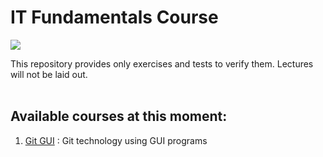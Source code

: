 # IT Fundamentals Course
<img src="https://sun9-34.userapi.com/58GKNL8hDVBVz0t6NVddq6LXDWZQUpccBBpKqw/aaqRjcuM5co.jpg">

This repository provides only exercises and tests to verify them. Lectures will not be laid out.
<br/><br/>
## Available courses at this moment:
1. [Git GUI](https://github.com/NAL-team/computer_literacy/tree/git_gui) : Git technology using GUI programs
